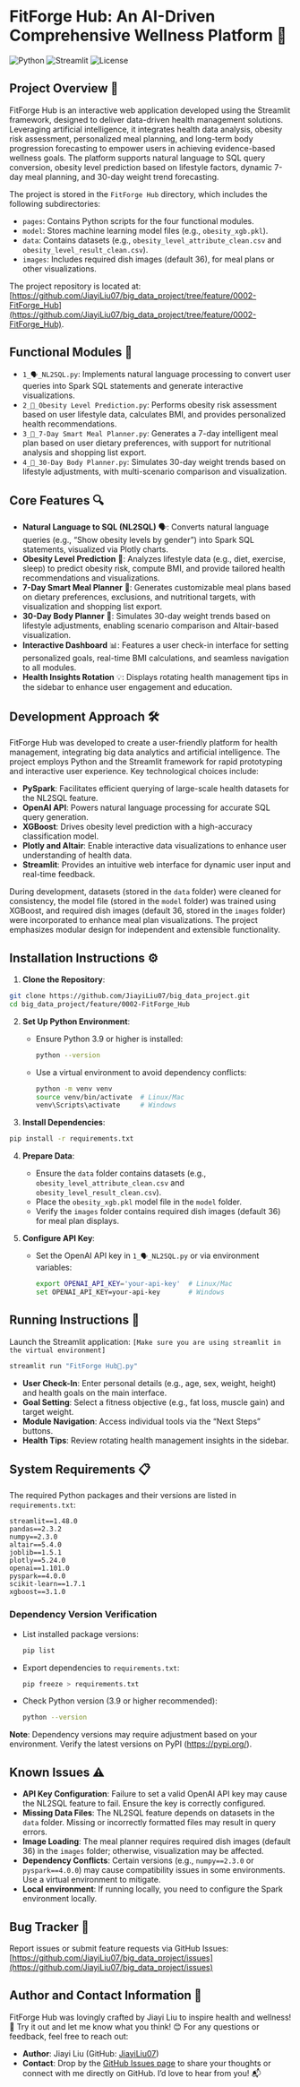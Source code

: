 # FitForge Hub: An AI-Driven Comprehensive Wellness Platform 🚀

![Python](https://img.shields.io/badge/python-3.9+-blue.svg)
![Streamlit](https://img.shields.io/badge/Streamlit-1.48+-FF4B4B.svg)
![License](https://img.shields.io/badge/license-MIT-green.svg)

## Project Overview 📖

FitForge Hub is an interactive web application developed using the Streamlit framework, designed to deliver data-driven health management solutions. Leveraging artificial intelligence, it integrates health data analysis, obesity risk assessment, personalized meal planning, and long-term body progression forecasting to empower users in achieving evidence-based wellness goals. The platform supports natural language to SQL query conversion, obesity level prediction based on lifestyle factors, dynamic 7-day meal planning, and 30-day weight trend forecasting.

The project is stored in the `FitForge Hub` directory, which includes the following subdirectories:
- `pages`: Contains Python scripts for the four functional modules.
- `model`: Stores machine learning model files (e.g., `obesity_xgb.pkl`).
- `data`: Contains datasets (e.g., `obesity_level_attribute_clean.csv` and `obesity_level_result_clean.csv`).
- `images`: Includes required dish images (default 36), for meal plans or other visualizations.

The project repository is located at: [https://github.com/JiayiLiu07/big_data_project/tree/feature/0002-FitForge_Hub](https://github.com/JiayiLiu07/big_data_project/tree/feature/0002-FitForge_Hub).

## Functional Modules 📂

- `1_🗣️_NL2SQL.py`: Implements natural language processing to convert user queries into Spark SQL statements and generate interactive visualizations.
- `2_🔮_Obesity Level Prediction.py`: Performs obesity risk assessment based on user lifestyle data, calculates BMI, and provides personalized health recommendations.
- `3_🥗_7-Day Smart Meal Planner.py`: Generates a 7-day intelligent meal plan based on user dietary preferences, with support for nutritional analysis and shopping list export.
- `4_📅_30-Day Body Planner.py`: Simulates 30-day weight trends based on lifestyle adjustments, with multi-scenario comparison and visualization.

## Core Features 🔍

- **Natural Language to SQL (NL2SQL)** 🗣️: Converts natural language queries (e.g., “Show obesity levels by gender”) into Spark SQL statements, visualized via Plotly charts.
- **Obesity Level Prediction** 🔮: Analyzes lifestyle data (e.g., diet, exercise, sleep) to predict obesity risk, compute BMI, and provide tailored health recommendations and visualizations.
- **7-Day Smart Meal Planner** 🥗: Generates customizable meal plans based on dietary preferences, exclusions, and nutritional targets, with visualization and shopping list export.
- **30-Day Body Planner** 📅: Simulates 30-day weight trends based on lifestyle adjustments, enabling scenario comparison and Altair-based visualization.
- **Interactive Dashboard** 📊: Features a user check-in interface for setting personalized goals, real-time BMI calculations, and seamless navigation to all modules.
- **Health Insights Rotation** 💡: Displays rotating health management tips in the sidebar to enhance user engagement and education.

## Development Approach 🛠️

FitForge Hub was developed to create a user-friendly platform for health management, integrating big data analytics and artificial intelligence. The project employs Python and the Streamlit framework for rapid prototyping and interactive user experience. Key technological choices include:
- **PySpark**: Facilitates efficient querying of large-scale health datasets for the NL2SQL feature.
- **OpenAI API**: Powers natural language processing for accurate SQL query generation.
- **XGBoost**: Drives obesity level prediction with a high-accuracy classification model.
- **Plotly and Altair**: Enable interactive data visualizations to enhance user understanding of health data.
- **Streamlit**: Provides an intuitive web interface for dynamic user input and real-time feedback.

During development, datasets (stored in the `data` folder) were cleaned for consistency, the model file (stored in the `model` folder) was trained using XGBoost, and required dish images (default 36, stored in the `images` folder) were incorporated to enhance meal plan visualizations. The project emphasizes modular design for independent and extensible functionality.

## Installation Instructions ⚙️

1. **Clone the Repository**:
```bash
git clone https://github.com/JiayiLiu07/big_data_project.git
cd big_data_project/feature/0002-FitForge_Hub
```

2. **Set Up Python Environment**:
   - Ensure Python 3.9 or higher is installed:
     ```bash
     python --version
     ```
   - Use a virtual environment to avoid dependency conflicts:
     ```bash
     python -m venv venv
     source venv/bin/activate  # Linux/Mac
     venv\Scripts\activate     # Windows
     ```

3. **Install Dependencies**:
```bash
pip install -r requirements.txt
```

4. **Prepare Data**:
   - Ensure the `data` folder contains datasets (e.g., `obesity_level_attribute_clean.csv` and `obesity_level_result_clean.csv`).
   - Place the `obesity_xgb.pkl` model file in the `model` folder.
   - Verify the `images` folder contains required dish images (default 36) for meal plan displays.

5. **Configure API Key**:
   - Set the OpenAI API key in `1_🗣️_NL2SQL.py` or via environment variables:
     ```bash
     export OPENAI_API_KEY='your-api-key'  # Linux/Mac
     set OPENAI_API_KEY=your-api-key       # Windows
     ```

## Running Instructions 🚀

Launch the Streamlit application:
`[Make sure you are using streamlit in the virtual environment]`
```bash
streamlit run "FitForge Hub🚀.py"
```

- **User Check-In**: Enter personal details (e.g., age, sex, weight, height) and health goals on the main interface.
- **Goal Setting**: Select a fitness objective (e.g., fat loss, muscle gain) and target weight.
- **Module Navigation**: Access individual tools via the “Next Steps” buttons.
- **Health Tips**: Review rotating health management insights in the sidebar.

## System Requirements 📋

The required Python packages and their versions are listed in `requirements.txt`:

```text
streamlit==1.48.0
pandas==2.3.2
numpy==2.3.0
altair==5.4.0
joblib==1.5.1
plotly==5.24.0
openai==1.101.0
pyspark==4.0.0
scikit-learn==1.7.1
xgboost==3.1.0
```

### Dependency Version Verification
- List installed package versions:
  ```bash
  pip list
  ```
- Export dependencies to `requirements.txt`:
  ```bash
  pip freeze > requirements.txt
  ```
- Check Python version (3.9 or higher recommended):
  ```bash
  python --version
  ```

**Note**: Dependency versions may require adjustment based on your environment. Verify the latest versions on PyPI (https://pypi.org/).


## Known Issues ⚠️

- **API Key Configuration**: Failure to set a valid OpenAI API key may cause the NL2SQL feature to fail. Ensure the key is correctly configured.
- **Missing Data Files**: The NL2SQL feature depends on datasets in the `data` folder. Missing or incorrectly formatted files may result in query errors.
- **Image Loading**: The meal planner requires required dish images (default 36) in the `images` folder; otherwise, visualization may be affected.
- **Dependency Conflicts**: Certain versions (e.g., `numpy==2.3.0` or `pyspark==4.0.0`) may cause compatibility issues in some environments. Use a virtual environment to mitigate.
- **Local environment**: If running locally, you need to configure the Spark environment locally.
  
## Bug Tracker 🐞

Report issues or submit feature requests via GitHub Issues:
[https://github.com/JiayiLiu07/big_data_project/issues](https://github.com/JiayiLiu07/big_data_project/issues)

## Author and Contact Information 📧

FitForge Hub was lovingly crafted by Jiayi Liu to inspire health and wellness! 🌟 Try it out and let me know what you think! 😊 For any questions or feedback, feel free to reach out:

- **Author**: Jiayi Liu (GitHub: [JiayiLiu07](https://github.com/JiayiLiu07))
- **Contact**: Drop by the [GitHub Issues page](https://github.com/JiayiLiu07/big_data_project/issues) to share your thoughts or connect with me directly on GitHub. I’d love to hear from you! 📬
